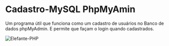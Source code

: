 # Cadastro-MySQL PhpMyAmin

Um programa útil que funciona como um cadastro de usuários no Banco de dados phpMyAdmin. E permite que façam o login quando cadastrados.

![Elefante-PHP](https://w7.pngwing.com/pngs/725/998/png-transparent-php-java-initiation-miscellaneous-blue-mammal.png)
